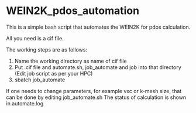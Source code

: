 # WEIN2K_pdos_automation

This is a simple bash script that automates the WEIN2K for pdos calculation.

All you need is a cif file.


The working steps are as follows:

1) Name the working directory as name of cif file
2) Put .cif file and automate.sh, job_automate and job into that directory  (Edit job script as per your HPC)
3) sbatch job_automate

If one needs to change parameters, for example vxc or k-mesh size, that can be done by editing job_automate.sh
The status of calculation is shown in automate.log
